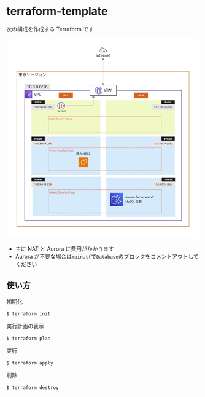 # terraform-template

次の構成を作成する Terraform です

![network img](image/network.jpg)

- 主に NAT と Aurora に費用がかかります
- Aurora が不要な場合は`main.tf`で`Database`のブロックをコメントアウトしてください

## 使い方

初期化

```
$ terraform init
```

実行計画の表示

```
$ terraform plan
```

実行

```
$ terraform apply
```

削除

```
$ terraform destroy
```
